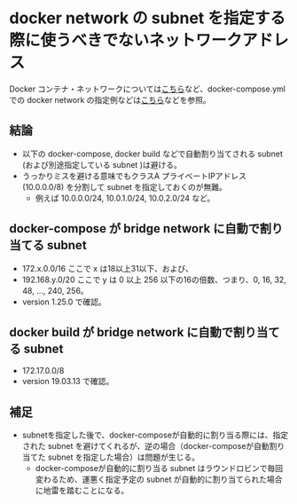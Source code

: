 # docker network の subnet を指定する際に使うべきでないネットワークアドレス

Docker コンテナ・ネットワークについては[こちら](http://docs.docker.jp/v17.06/engine/userguide/networking/dockernetworks.html)など、docker-compose.yml での docker network の指定例などは[こちら](https://github.com/KazKobara/dockerfile_fswiki_local/blob/main/docker-compose.yml)などを参照。

## 結論

* 以下の docker-compose, docker build などで自動割り当てされる subnet (および別途指定している subnet )は避ける。
* うっかりミスを避ける意味でもクラスA プライベートIPアドレス (10.0.0.0/8) を分割して subnet を指定しておくのが無難。
  * 例えば 10.0.0.0/24, 10.0.1.0/24, 10.0.2.0/24 など。

## docker-compose が bridge network に自動で割り当てる subnet

* 172.x.0.0/16 ここで x は18以上31以下、および、
* 192.168.y.0/20 ここで y は 0 以上 256 以下の16の倍数、つまり、0, 16, 32, 48, ..., 240, 256。
* version 1.25.0 で確認。

## docker build が bridge network に自動で割り当てる subnet

* 172.17.0.0/8
* version 19.03.13 で確認。

## 補足

* subnetを指定した後で、docker-composeが自動的に割り当る際には、指定された subnet を避けてくれるが、逆の場合（docker-composeが自動割り当てた subnet を指定した場合）は問題が生じる。
  * docker-composeが自動的に割り当る subnet はラウンドロビンで毎回変わるため、運悪く指定予定の subnet が自動的に割り当てられた場合に地雷を踏むことになる。
